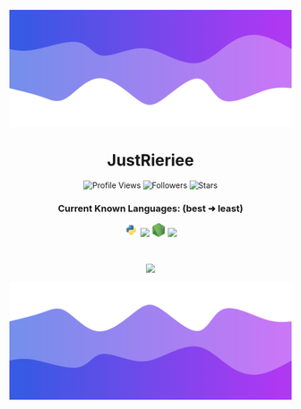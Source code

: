 ![Header](./header.png)

<h1 align="center">JustRieriee</h1>
<a href="https://github.com/justrieriee"></a>

<p align="center">
  <img height="25" src="https://api.visitorbadge.io/api/VisitorHit?user=justrieriee&countColorcountColor&countColor=%23006EFF" alt="Profile Views"/>
  <img height="25" src="https://img.shields.io/github/followers/justrieriee?color=4a12ba&style=for-the-badge&logo=github&label=Follow" alt="Followers"/>
  <img height="25" src="https://img.shields.io/github/stars/justrieriee?color=f429ff&style=for-the-badge&logo=github&label=Stars" alt="Stars"/>
</p>
<h3 align="center">Current Known Languages: (best ➜ least)</h5>
<p align="center">
  <code><img height="25" src="https://raw.githubusercontent.com/github/explore/main/topics/python/python.png"></code>
  <code><img height="25" src="https://upload.wikimedia.org/wikipedia/commons/thumb/6/6a/JavaScript-logo.png/768px-JavaScript-logo.png"></code>
  <code><img height="25" src="https://raw.githubusercontent.com/github/explore/main/topics/nodejs/nodejs.png"></code>
  <code><img height="25" src="https://www.svgrepo.com/show/303208/php-1-logo.svg"></code>
</p>

<br>

<p align="center">
  <img src="https://github-readme-stats.vercel.app/api/?username=justrieriee&title_color=674fc9&text_color=9f9f9f&show_icons=true&bg_color=00000000&hide_border=true&icon_color=674fc9&hide_title=true&count_private=true" />
</p>

![Footer](./footer.png)
